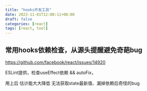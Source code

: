 ```yaml
---
title: "hooks开发工具"
date: 2023-11-01T12:00:11+08:00
draft: false
categories: [react]
tags: [react, tool]
---
```




## 常用hooks依赖检查，从源头提醒避免奇葩bug

https://github.com/facebook/react/issues/14920

ESLint提供，检查useEffect依赖 && autoFix，  

用上后 估计能大大降低 无法获取state最新值、漏掉依赖后奇怪的bug


